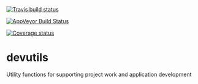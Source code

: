 
[![Travis build
status](https://travis-ci.org/dpastoor/devutils.svg?branch=master)](https://travis-ci.org/dpastoor/devutils)

[![AppVeyor Build
Status](https://ci.appveyor.com/api/projects/status/github/dpastoor/devutils?branch=master&svg=true)](https://ci.appveyor.com/project/dpastoor/devutils)

[![Coverage
status](https://codecov.io/gh/dpastoor/devutils/branch/master/graph/badge.svg)](https://codecov.io/github/dpastoor/devutils?branch=master)

# devutils

Utility functions for supporting project work and application
development
